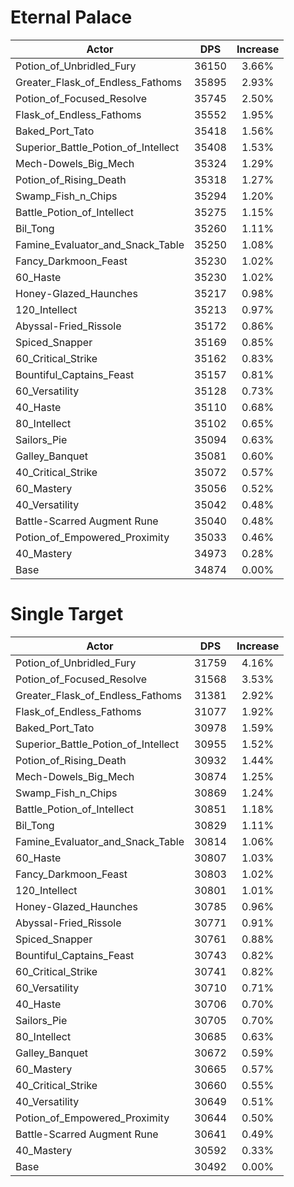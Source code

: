 # Eternal Palace
| Actor | DPS | Increase |
|---|:---:|:---:|
|Potion_of_Unbridled_Fury|36150|3.66%|
|Greater_Flask_of_Endless_Fathoms|35895|2.93%|
|Potion_of_Focused_Resolve|35745|2.50%|
|Flask_of_Endless_Fathoms|35552|1.95%|
|Baked_Port_Tato|35418|1.56%|
|Superior_Battle_Potion_of_Intellect|35408|1.53%|
|Mech-Dowels_Big_Mech|35324|1.29%|
|Potion_of_Rising_Death|35318|1.27%|
|Swamp_Fish_n_Chips|35294|1.20%|
|Battle_Potion_of_Intellect|35275|1.15%|
|Bil_Tong|35260|1.11%|
|Famine_Evaluator_and_Snack_Table|35250|1.08%|
|Fancy_Darkmoon_Feast|35230|1.02%|
|60_Haste|35230|1.02%|
|Honey-Glazed_Haunches|35217|0.98%|
|120_Intellect|35213|0.97%|
|Abyssal-Fried_Rissole|35172|0.86%|
|Spiced_Snapper|35169|0.85%|
|60_Critical_Strike|35162|0.83%|
|Bountiful_Captains_Feast|35157|0.81%|
|60_Versatility|35128|0.73%|
|40_Haste|35110|0.68%|
|80_Intellect|35102|0.65%|
|Sailors_Pie|35094|0.63%|
|Galley_Banquet|35081|0.60%|
|40_Critical_Strike|35072|0.57%|
|60_Mastery|35056|0.52%|
|40_Versatility|35042|0.48%|
|Battle-Scarred Augment Rune|35040|0.48%|
|Potion_of_Empowered_Proximity|35033|0.46%|
|40_Mastery|34973|0.28%|
|Base|34874|0.00%|

# Single Target
| Actor | DPS | Increase |
|---|:---:|:---:|
|Potion_of_Unbridled_Fury|31759|4.16%|
|Potion_of_Focused_Resolve|31568|3.53%|
|Greater_Flask_of_Endless_Fathoms|31381|2.92%|
|Flask_of_Endless_Fathoms|31077|1.92%|
|Baked_Port_Tato|30978|1.59%|
|Superior_Battle_Potion_of_Intellect|30955|1.52%|
|Potion_of_Rising_Death|30932|1.44%|
|Mech-Dowels_Big_Mech|30874|1.25%|
|Swamp_Fish_n_Chips|30869|1.24%|
|Battle_Potion_of_Intellect|30851|1.18%|
|Bil_Tong|30829|1.11%|
|Famine_Evaluator_and_Snack_Table|30814|1.06%|
|60_Haste|30807|1.03%|
|Fancy_Darkmoon_Feast|30803|1.02%|
|120_Intellect|30801|1.01%|
|Honey-Glazed_Haunches|30785|0.96%|
|Abyssal-Fried_Rissole|30771|0.91%|
|Spiced_Snapper|30761|0.88%|
|Bountiful_Captains_Feast|30743|0.82%|
|60_Critical_Strike|30741|0.82%|
|60_Versatility|30710|0.71%|
|40_Haste|30706|0.70%|
|Sailors_Pie|30705|0.70%|
|80_Intellect|30685|0.63%|
|Galley_Banquet|30672|0.59%|
|60_Mastery|30665|0.57%|
|40_Critical_Strike|30660|0.55%|
|40_Versatility|30649|0.51%|
|Potion_of_Empowered_Proximity|30644|0.50%|
|Battle-Scarred Augment Rune|30641|0.49%|
|40_Mastery|30592|0.33%|
|Base|30492|0.00%|

